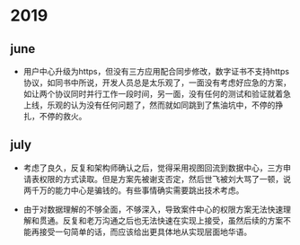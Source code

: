 # 2019

## june

- 用户中心升级为https，但没有三方应用配合同步修改，数字证书不支持https协议，如同书中所说，开发人员总是太乐观了，一面没有考虑好应急的方案，如让两个协议同时并行工作一段时间，另一面，没有任何的测试和验证就着急上线，乐观的认为没有任何问题了，然而就如同跳到了焦油坑中，不停的挣扎，不停的救火。

## july

- 考虑了良久，反复和架构师确认之后，觉得采用视图回流到数据中心，三方申请表权限的方式读取。但是方案先被谢支否定，然后世飞被刘大骂了一顿，说两千万的能力中心是骗钱的。有些事情确实需要跳出技术考虑。

- 由于对数据理解的不够全面，不够深入，导致案件中心的权限方案无法快速理解和贯通。反复和老万沟通之后也无法快速在实现上接受，虽然后续的方案不能再接受一句简单的话，而应该给出更具体地从实现层面地华语。
